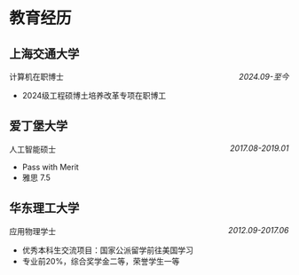 # 教育经历

## **上海交通大学**
计算机在职博士 <span style="float:right;font-style: oblique;">2024.09-至今</span>

 - 2024级工程硕博土培养改革专项在职博工

## **爱丁堡大学**

人工智能硕士 <span style="float:right;font-style: oblique;">2017.08-2019.01</span>

- Pass with Merit
- 雅思 7.5

## **华东理工大学**

应用物理学士 <span style="float:right;font-style: oblique;">2012.09-2017.06</font></span>

- 优秀本科生交流项目：国家公派留学前往美国学习
- 专业前20%，综合奖学金二等，荣誉学生一等